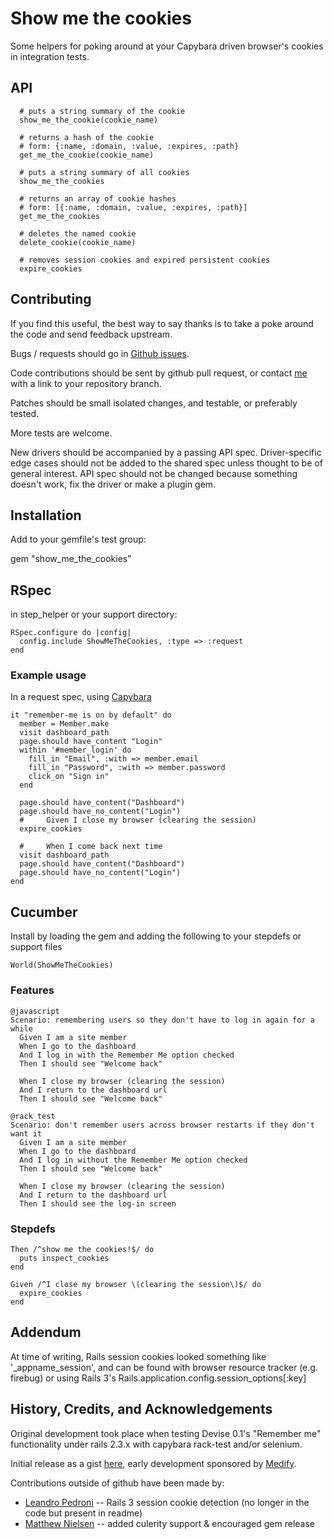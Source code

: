 # Show me the cookies

Some helpers for poking around at your Capybara driven browser's cookies in integration tests.

## API

      # puts a string summary of the cookie
      show_me_the_cookie(cookie_name)
      
      # returns a hash of the cookie
      # form: {:name, :domain, :value, :expires, :path}
      get_me_the_cookie(cookie_name)
      
      # puts a string summary of all cookies
      show_me_the_cookies
      
      # returns an array of cookie hashes
      # form: [{:name, :domain, :value, :expires, :path}]
      get_me_the_cookies
      
      # deletes the named cookie
      delete_cookie(cookie_name)
      
      # removes session cookies and expired persistent cookies
      expire_cookies

## Contributing

If you find this useful, the best way to say thanks is to take a poke around the code and send feedback upstream.

Bugs / requests should go in [Github issues](https://github.com/nruth/show_me_the_cookies/issues).

Code contributions should be sent by github pull request, or contact [me](https://github.com/nruth) with a link 
to your repository branch.

Patches should be small isolated changes, and testable, or preferably tested.

More tests are welcome.

New drivers should be accompanied by a passing API spec. 
Driver-specific edge cases should not be added to the shared spec unless thought to be of general interest.
API spec should not be changed because something doesn't work, fix the driver or make a plugin gem.

## Installation

Add to your gemfile's test group:

gem "show\_me\_the\_cookies"


## RSpec

in step_helper or your support directory:

    RSpec.configure do |config|
      config.include ShowMeTheCookies, :type => :request
    end

### Example usage

In a request spec, using [Capybara](https://github.com/jnicklas/capybara)

    it "remember-me is on by default" do
      member = Member.make
      visit dashboard_path
      page.should have_content "Login"
      within '#member_login' do
        fill_in "Email", :with => member.email
        fill_in "Password", :with => member.password
        click_on "Sign in"
      end
  
      page.should have_content("Dashboard")
      page.should have_no_content("Login")
      #     Given I close my browser (clearing the session)
      expire_cookies

      #     When I come back next time
      visit dashboard_path
      page.should have_content("Dashboard")
      page.should have_no_content("Login")
    end


## Cucumber


Install by loading the gem and adding the following to your stepdefs or support files

    World(ShowMeTheCookies)

### Features

    @javascript
    Scenario: remembering users so they don't have to log in again for a while
      Given I am a site member
      When I go to the dashboard
      And I log in with the Remember Me option checked
      Then I should see "Welcome back"
      
      When I close my browser (clearing the session)
      And I return to the dashboard url
      Then I should see "Welcome back"

    @rack_test
    Scenario: don't remember users across browser restarts if they don't want it
      Given I am a site member
      When I go to the dashboard
      And I log in without the Remember Me option checked
      Then I should see "Welcome back"
    
      When I close my browser (clearing the session)
      And I return to the dashboard url
      Then I should see the log-in screen


### Stepdefs

    Then /^show me the cookies!$/ do
      puts inspect_cookies
    end

    Given /^I close my browser \(clearing the session\)$/ do
      expire_cookies
    end

## Addendum

At time of writing, Rails session cookies looked something like '\_appname\_session', 
and can be found with browser resource tracker (e.g. firebug) or using Rails 3's 
Rails.application.config.session_options[:key]

## History, Credits, and Acknowledgements

Original development took place when testing Devise 0.1's "Remember me" functionality under rails 2.3.x with capybara rack-test and/or selenium.

Initial release as a gist [here](https://gist.github.com/484787), early development sponsored by [Medify](http://www.medify.co.uk).

Contributions outside of github have been made by:

  * [Leandro Pedroni](https://github.com/ilpoldo) -- Rails 3 session cookie detection (no longer in the code but present in readme)
  * [Matthew Nielsen](https://github.com/xunker) -- added culerity support & encouraged gem release
